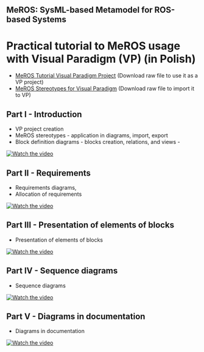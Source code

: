 ## MeROS: SysML-based Metamodel for ROS-based Systems 

# Practical tutorial to MeROS usage with Visual Paradigm (VP) (in Polish)

* [MeROS Tutorial Visual Paradigm Project](meros_tutorial.vpp) (Download raw file to use it as a VP project)
* [MeROS Stereotypes for Visual Paradigm](meros_vp_stereotypes.xml) (Download raw file to import it to VP)

## Part I - Introduction

* VP project creation
* MeROS stereotypes - application in diagrams, import, export
* Block definition diagrams - blocks creation, relations, and views - 

[![Watch the video](https://img.youtube.com/vi/-r2_D_HjsNs/hqdefault.jpg)](https://www.youtube.com/embed/-r2_D_HjsNs)

## Part II - Requirements

* Requirements diagrams,
* Allocation of requirements

[![Watch the video](https://img.youtube.com/vi/oy06tMGAGNo/hqdefault.jpg)](https://www.youtube.com/embed/oy06tMGAGNo)

## Part III - Presentation of elements of blocks

* Presentation of elements of blocks

[![Watch the video](https://img.youtube.com/vi/b5hw-Opv38I/hqdefault.jpg)](https://www.youtube.com/embed/b5hw-Opv38I)

## Part IV - Sequence diagrams

* Sequence diagrams

[![Watch the video](https://img.youtube.com/vi/vmoTcreDeqI/hqdefault.jpg)](https://www.youtube.com/embed/vmoTcreDeqI)

## Part V - Diagrams in documentation

* Diagrams in documentation

[![Watch the video](https://img.youtube.com/vi/yBAbCfkiQVw/hqdefault.jpg)](https://www.youtube.com/embed/yBAbCfkiQVw)
